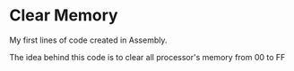 # Clear Memory
My first lines of code created in Assembly.<br>

The idea behind this code is to clear all processor's memory from 00 to FF
